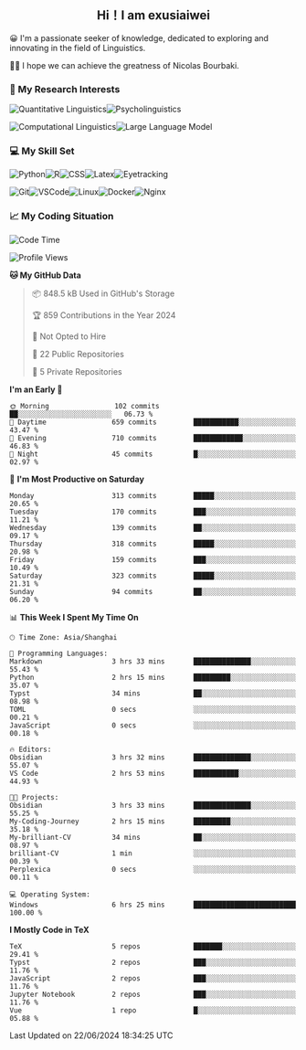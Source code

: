   

## <div align="center">Hi！I am exusiaiwei</div>  

😀 I'm a passionate seeker of knowledge, dedicated to exploring and innovating in the field of Linguistics.

🙋‍♂️ I hope we can achieve the greatness of Nicolas Bourbaki.

### 🔬 My Research Interests  

![Quantitative Linguistics](https://img.shields.io/badge/Quantitative%20Linguistics-%230072CC.svg?&style=for-the-badge&logo=appveyor&logoColor=white)![Psycholinguistics](https://img.shields.io/badge/Psycholinguistics-%2301a3a1.svg?&style=for-the-badge&logo=AWS%20Amplify&logoColor=white)

![Computational Linguistics](https://img.shields.io/badge/Computational%20Linguistics-%231877F2.svg?&style=for-the-badge&logo=Markdown&logoColor=white)![Large Language Model](https://img.shields.io/badge/Large%20Language%20Model-%23F76300.svg?&style=for-the-badge&logo=Android&logoColor=white)

### 💻 My Skill Set

![Python](https://img.shields.io/badge/Python-%2314354C.svg?style=for-the-badge&logo=python&logoColor=white&color=2AB3E3)![R](https://img.shields.io/badge/-R-276DC3?style=for-the-badge&logo=r&logoColor=white)![CSS](https://img.shields.io/badge/-CSS-1572B6?style=for-the-badge&logo=css3&logoColor=white)![Latex](https://img.shields.io/badge/-Latex-008080?style=for-the-badge&logo=latex&logoColor=white)![Eyetracking](https://img.shields.io/badge/Eyetracking-%230078D6?style=for-the-badge&logo=SearXNG&logoColor=#3050FF)

![Git](https://img.shields.io/badge/-Git-F05032?style=for-the-badge&logo=git&logoColor=white)![VSCode](https://img.shields.io/badge/-VSCode-007ACC?style=for-the-badge&logo=visual-studio-code&logoColor=white)![Linux](https://img.shields.io/badge/-Linux-FCC624?style=for-the-badge&logo=linux&logoColor=black)![Docker](https://img.shields.io/badge/-Docker-2496ED?style=for-the-badge&logo=docker&logoColor=white)![Nginx](https://img.shields.io/badge/-Nginx-009639?style=for-the-badge&logo=nginx&logoColor=white)

### 📈 My Coding Situation

<!--START_SECTION:waka-->
![Code Time](http://img.shields.io/badge/Code%20Time-190%20hrs%202%20mins-blue)

![Profile Views](http://img.shields.io/badge/Profile%20Views-0-blue)

**🐱 My GitHub Data** 

> 📦 848.5 kB Used in GitHub's Storage 
 > 
> 🏆 859 Contributions in the Year 2024
 > 
> 🚫 Not Opted to Hire
 > 
> 📜 22 Public Repositories 
 > 
> 🔑 5 Private Repositories 
 > 
**I'm an Early 🐤** 

```text
🌞 Morning                102 commits         ██░░░░░░░░░░░░░░░░░░░░░░░   06.73 % 
🌆 Daytime                659 commits         ███████████░░░░░░░░░░░░░░   43.47 % 
🌃 Evening                710 commits         ████████████░░░░░░░░░░░░░   46.83 % 
🌙 Night                  45 commits          █░░░░░░░░░░░░░░░░░░░░░░░░   02.97 % 
```
📅 **I'm Most Productive on Saturday** 

```text
Monday                   313 commits         █████░░░░░░░░░░░░░░░░░░░░   20.65 % 
Tuesday                  170 commits         ███░░░░░░░░░░░░░░░░░░░░░░   11.21 % 
Wednesday                139 commits         ██░░░░░░░░░░░░░░░░░░░░░░░   09.17 % 
Thursday                 318 commits         █████░░░░░░░░░░░░░░░░░░░░   20.98 % 
Friday                   159 commits         ███░░░░░░░░░░░░░░░░░░░░░░   10.49 % 
Saturday                 323 commits         █████░░░░░░░░░░░░░░░░░░░░   21.31 % 
Sunday                   94 commits          ██░░░░░░░░░░░░░░░░░░░░░░░   06.20 % 
```


📊 **This Week I Spent My Time On** 

```text
🕑︎ Time Zone: Asia/Shanghai

💬 Programming Languages: 
Markdown                 3 hrs 33 mins       ██████████████░░░░░░░░░░░   55.43 % 
Python                   2 hrs 15 mins       █████████░░░░░░░░░░░░░░░░   35.07 % 
Typst                    34 mins             ██░░░░░░░░░░░░░░░░░░░░░░░   08.98 % 
TOML                     0 secs              ░░░░░░░░░░░░░░░░░░░░░░░░░   00.21 % 
JavaScript               0 secs              ░░░░░░░░░░░░░░░░░░░░░░░░░   00.18 % 

🔥 Editors: 
Obsidian                 3 hrs 32 mins       ██████████████░░░░░░░░░░░   55.07 % 
VS Code                  2 hrs 53 mins       ███████████░░░░░░░░░░░░░░   44.93 % 

🐱‍💻 Projects: 
Obsidian                 3 hrs 33 mins       ██████████████░░░░░░░░░░░   55.25 % 
My-Coding-Journey        2 hrs 15 mins       █████████░░░░░░░░░░░░░░░░   35.18 % 
My-brilliant-CV          34 mins             ██░░░░░░░░░░░░░░░░░░░░░░░   08.97 % 
brilliant-CV             1 min               ░░░░░░░░░░░░░░░░░░░░░░░░░   00.39 % 
Perplexica               0 secs              ░░░░░░░░░░░░░░░░░░░░░░░░░   00.11 % 

💻 Operating System: 
Windows                  6 hrs 25 mins       █████████████████████████   100.00 % 
```

**I Mostly Code in TeX** 

```text
TeX                      5 repos             ███████░░░░░░░░░░░░░░░░░░   29.41 % 
Typst                    2 repos             ███░░░░░░░░░░░░░░░░░░░░░░   11.76 % 
JavaScript               2 repos             ███░░░░░░░░░░░░░░░░░░░░░░   11.76 % 
Jupyter Notebook         2 repos             ███░░░░░░░░░░░░░░░░░░░░░░   11.76 % 
Vue                      1 repo              █░░░░░░░░░░░░░░░░░░░░░░░░   05.88 % 
```




 Last Updated on 22/06/2024 18:34:25 UTC
<!--END_SECTION:waka-->
